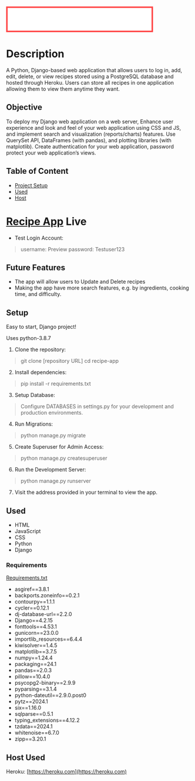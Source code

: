 [<picture><source media="(prefers-color-scheme: dark)" srcset="https://github.com/vppelli/Vppelli/blob/main/img/RECIPEAPP.png"><source media="(prefers-color-scheme: light)" srcset="https://github.com/vppelli/Vppelli/blob/main/img/LRECIPEAPP.png"><img alt="RecipeApp link" src="https://github.com/vppelli/Vppelli/blob/main/img/RECIPEAPP.png">
</picture>](https://github.com/vppelli/recipe-app)

# Description
 A Python, Django-based web application that allows users to log in, add, edit, delete, or view recipes stored using a PostgreSQL database and hosted through Heroku. Users can store all recipes in one application allowing them to view them anytime they want.
 
## Objective
To deploy my Django web application on a web server, Enhance user experience and look and feel of your web application using CSS and JS, and implement search and visualization (reports/charts) features. Use QuerySet API, DataFrames (with pandas), and plotting libraries (with matplotlib). Create authentication for your web application, password protect your web application’s views.

## Table of Content
- [Project Setup](#setup)
- [Used](#used)
- [Host](#host-used)

# [Recipe App](https://recipe-mikes-8a1f7a74a98b.herokuapp.com) Live
- Test Login Account:
> username: Preview  password: Testuser123

## Future Features
- The app will allow users to Update and Delete recipes
- Making the app have more search features, e.g. by ingredients, cooking time, and difficulty.
 
## Setup
Easy to start, Django project!

Uses python-3.8.7

1. Clone the repository:
> git clone [repository URL] cd recipe-app

2. Install dependencies:
> pip install -r requirements.txt

3. Setup Database:
> Configure DATABASES in settings.py for your development and production environments.

4. Run Migrations:
> python manage.py migrate

5. Create Superuser for Admin Access:
> python manage.py createsuperuser

6. Run the Development Server:
> python manage.py runserver

7. Visit the address provided in your terminal to view the app.

## Used
- HTML
- JavaScript
- CSS
- Python
- Django

### Requirements
[Requirements.txt](https://github.com/vppelli/recipe-app/blob/150225ac7de15e28c56f94dbedc48ea870ab6f54/requirements.txt#L1C1-L25C13)

- ﻿asgiref==3.8.1
- backports.zoneinfo==0.2.1
- contourpy==1.1.1
- cycler==0.12.1
- dj-database-url==2.2.0
- Django==4.2.15
- fonttools==4.53.1
- gunicorn==23.0.0
- importlib_resources==6.4.4
- kiwisolver==1.4.5
- matplotlib==3.7.5
- numpy==1.24.4
- packaging==24.1
- pandas==2.0.3
- pillow==10.4.0
- psycopg2-binary==2.9.9
- pyparsing==3.1.4
- python-dateutil==2.9.0.post0
- pytz==2024.1
- six==1.16.0
- sqlparse==0.5.1
- typing_extensions==4.12.2
- tzdata==2024.1
- whitenoise==6.7.0
- zipp==3.20.1


## Host Used
Heroku: [https://heroku.com](https://heroku.com)

